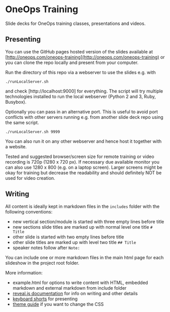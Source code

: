 # OneOps Training

Slide decks for OneOps training classes, presentations and videos.


## Presenting

You can use the GitHub pages hosted version of the slides available at
[http://oneops.com/oneops-training](http://oneops.com/oneops-training) or you can clone the repo locally and present
from your computer.

Run the directory of this repo via a webserver to use the slides e.g. with

```
./runLocalServer.sh
```

and check [http://localhost:9000] for everything. The script will try multiple technologies installed to run the local
webserver (Python 2 and 3, Ruby, Busybox).

Optionally you can pass in an alternative port. This is useful to avoid port conflicts with other servers running e.g.
from another slide deck repo using the same script.

```
./runLocalServer.sh 9999
```

You can also run it on any other webserver and hence host it together with a website.

Tested and suggested browser/screen size for remote training or video recording is 720p (1280 x 720 px). If necessary
due available monitor you can also use 1280 x 800 (e.g. on a laptop screen). Larger screens might be okay for training
but decrease the readability and should definitely NOT be used for video creation.

## Writing

All content is ideally kept in markdown files in the `includes` folder with the following conventions:

- new vertical section/module is started with three empty lines before title
- new sections slide titles are marked up with normal level one title `# Title`
- other slide is started with two empty lines before title
- other slide titles are marked up with level two title `## Title`
- speaker notes follow after `Note:`

You can include one or more markdown files in the main html page for each slideshow in the project
root folder.

More information:

- example.html for options to write content with HTML, embedded markdown and external markdown from include folder
- [reveal.js documentation](https://github.com/hakimel/reveal.js/) for info on writing and other details
- [keyboard shorts](https://github.com/hakimel/reveal.js/wiki/Keyboard-Shortcuts) for presenting
- [theme guide](https://github.com/hakimel/reveal.js/blob/master/css/theme/README.md) if you want to change the CSS
